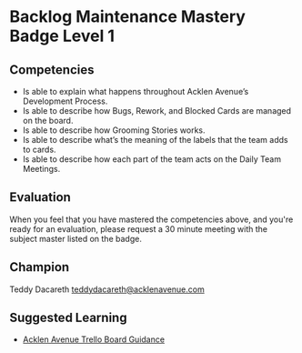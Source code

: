 # Backlog Maintenance Mastery Badge Level 1

## Competencies

- Is able to explain what happens throughout Acklen Avenue’s Development Process.
- Is able to describe how Bugs, Rework, and Blocked Cards are managed on the board.
- Is able to describe how Grooming Stories works.
- Is able to describe what’s the meaning of the labels that the team adds to cards.
- Is able to describe how each part of the team acts on the Daily Team Meetings. 


## Evaluation
When you feel that you have mastered the competencies above, and you're ready for an evaluation, please request a 30 minute meeting with the subject master listed on the badge.

## Champion
Teddy Dacareth 
teddydacareth@acklenavenue.com

## Suggested Learning

 - [Acklen Avenue Trello Board Guidance](https://docs.google.com/document/d/1DoxWwlWOq0agOpT3wHvT9sUyTfOXWwbdh1RYkrpV4s4/edit?usp=sharing)
